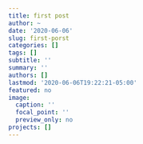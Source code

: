 ```yaml
---
title: first post
author: ~
date: '2020-06-06'
slug: first-porst
categories: []
tags: []
subtitle: ''
summary: ''
authors: []
lastmod: '2020-06-06T19:22:21-05:00'
featured: no
image:
  caption: ''
  focal_point: ''
  preview_only: no
projects: []
---
```

